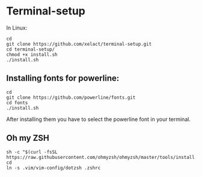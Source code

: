 # Terminal-setup

In Linux:

```
cd
git clone https://github.com/xelact/terminal-setup.git
cd terminal-setup/
chmod +x install.sh
./install.sh
```

## Installing fonts for powerline:
```
cd
git clone https://github.com/powerline/fonts.git
cd fonts
./install.sh
```

After installing them you have to select the powerline font in your terminal.

## Oh my ZSH


```
sh -c "$(curl -fsSL https://raw.githubusercontent.com/ohmyzsh/ohmyzsh/master/tools/install.sh)"
cd
ln -s .vim/vim-config/dotzsh .zshrc
```


